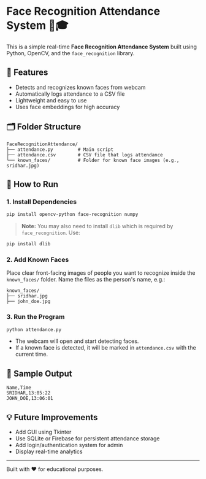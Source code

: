 # Face Recognition Attendance System 🧠🎓

This is a simple real-time **Face Recognition Attendance System** built using Python, OpenCV, and the `face_recognition` library.

## 📌 Features

- Detects and recognizes known faces from webcam
- Automatically logs attendance to a CSV file
- Lightweight and easy to use
- Uses face embeddings for high accuracy

## 🗂️ Folder Structure

```
FaceRecognitionAttendance/
├── attendance.py         # Main script
├── attendance.csv        # CSV file that logs attendance
└── known_faces/          # Folder for known face images (e.g., sridhar.jpg)
```

## 🚀 How to Run

### 1. Install Dependencies

```bash
pip install opencv-python face-recognition numpy
```

> **Note:** You may also need to install `dlib` which is required by `face_recognition`. Use:
```bash
pip install dlib
```

### 2. Add Known Faces

Place clear front-facing images of people you want to recognize inside the `known_faces/` folder. Name the files as the person's name, e.g.:

```
known_faces/
├── sridhar.jpg
├── john_doe.jpg
```

### 3. Run the Program

```bash
python attendance.py
```

- The webcam will open and start detecting faces.
- If a known face is detected, it will be marked in `attendance.csv` with the current time.

## 📁 Sample Output

```
Name,Time
SRIDHAR,13:05:22
JOHN_DOE,13:06:01
```

## 💡 Future Improvements

- Add GUI using Tkinter
- Use SQLite or Firebase for persistent attendance storage
- Add login/authentication system for admin
- Display real-time analytics

---

Built with ❤️ for educational purposes.
